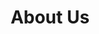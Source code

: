 ---
title : "About Us"
description : "this is meta description"
layout : "about"
draft : false

about_us_:
  title: "Our mission is to help you scale through smart solutions"
  subtitle: "About EasyServices by EasyCloudHost.de"
  image: "images/about/about-11.jpg"
  content: "We have spent way too much time with tedious DevOp-Tasks in the past, which can easily be automated. This is how the idea of EasyServices at EasyCloudHost.de was born."

  
who_we_are:
  title: "The great story starts with a great team"
  lead: "Justin is a Freelance Data Engineer / Solution Architect working on AWS and Kubernetes projects,"
  content: " where he helped customers to make use of their data. Whilst working on these projects, he soon discovered that a lot of parts were repetitive, and programmed own little helper scripts and SAAS applications to make his life easier. Soon he discovered, that his collection of tools and services could be wrapped into a whole new offering, and help other people struggling with the same problems."
  
what_we_offer:
  title: "What We Offer?"
  lead: "Our loan sanction is one of the quicke with eas documentation and doorstep lorem ipsum serviceullam dolor sitisi."
  content: "  
  
  * Habit building in essential steps choose habit

  * Get an overview of Habit Calendars Latest Posts

  * Start building habit with Habitify on platform
  
  "


############# Feature ####################
feature:
- name: "Quick Decision"
  icon: "fas fa-mouse-pointer"
  content: "Begin the process when it is convenient for you"
  
- name: "Submit Your Info"
  icon: "fas fa-file-alt"
  content: "Begin the process when it is convenient for you"
  
- name: "Funds To You"
  icon: "fas fa-briefcase"
  content: "Begin the process when it is convenient for you"
  

############# Core Value ####################
core_value:
  title: "Our Core Values"
  subtitle: "Values Wr Provide"
  content: "Lorem ipsum dolor sit amet, consectetur adipiscing elit. Consv allis quam aliquet integer eget magna ullam corper intesager peent esque urna. Sed vulutate aenean nunc quis a urna morbi id vitae. Vulpuate nisl 


  sed morbi sit ut placerat eges aeftas et. Pellen tesque tristisque magnis augue gravida pulvinar placerat. Tellus massa pretra scelerisque leo. In volutpat arcu nunc nisl et, viverra faucisfbus egestas. In habitasse sagittis, convallis ut commodo amet."
  core_value_item:
  - name: "Authentic"
    content: "Lorem ipsum dolor sit aamet, ctetur adsipis cing elit. Lacaus"
    
  - name: "Empathetic"
    content: "Lorem ipsum dolor sit aamet, ctetur adsipis cing elit. Lacaus"
    
  - name: "All Improving"
    content: "Lorem ipsum dolor sit aamet, ctetur adsipis cing elit. Lacaus"
    
  - name: "User-Focused"
    content: "Lorem ipsum dolor sit aamet, ctetur adsipis cing elit. Lacaus"



################# Team ###################
team:
  title: "People Behind Us"
  subtitle: "Questions You Have"
  description: "Lorem ipsum dolor sit amet, consectetur adipiscing . egestas <br> cursus pellentesque dignissim dui, congue. Vel etiam ut"

  team_member:
  - name: "Scarlet Pena"
    designation: "Instructor"
    image: "images/about/team-1.jpg"
    social:
    - name: "facebook"
      icon: "fab fa-facebook"
      link: "#"
      
    - name: "twitter"
      icon: "fab fa-twitter"
      link: "#"
      
    - name: "instagram"
      icon: "fab fa-instagram"
      link: "#"
      
  - name: "Claire Simmmons"
    designation: "Founder"
    image: "images/about/team-2.jpg"
    social:
    - name: "facebook"
      icon: "fab fa-facebook"
      link: "#"
      
    - name: "twitter"
      icon: "fab fa-twitter"
      link: "#"
      
    - name: "instagram"
      icon: "fab fa-instagram"
      link: "#"


  - name: "Leslie Pena"
    designation: "Director"
    image: "images/about/team-3.jpg"
    social:
    - name: "facebook"
      icon: "fab fa-facebook"
      link: "#"
      
    - name: "twitter"
      icon: "fab fa-twitter"
      link: "#"
      
    - name: "instagram"
      icon: "fab fa-instagram"
      link: "#"


  - name: "Scarlet Pena"
    designation: "Instructor"
    image: "images/about/team-1.jpg"
    social:
    - name: "facebook"
      icon: "fab fa-facebook"
      link: "#"
      
    - name: "twitter"
      icon: "fab fa-twitter"
      link: "#"
      
    - name: "instagram"
      icon: "fab fa-instagram"
      link: "#"


---